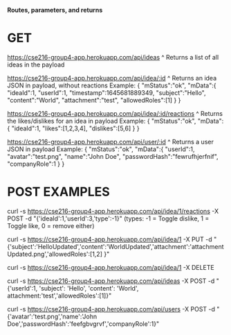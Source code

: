**Routes, parameters, and returns**
# GET
https://cse216-group4-app.herokuapp.com/api/ideas
^ Returns a list of all ideas in the payload

https://cse216-group4-app.herokuapp.com/api/idea/:id
^ Returns an idea JSON in payload, without reactions
Example:
{
    "mStatus":"ok",
    "mData":{
        "ideaId":1,
        "userId":1,
        "timestamp":1645681889349,
        "subject":"Hello",
        "content":"World",
        "attachment":"test",
        "allowedRoles":[1]
    }
}

https://cse216-group4-app.herokuapp.com/api/idea/:id/reactions
^ Returns the likes/dislikes for an idea in payload
Example:
{
    "mStatus":"ok",
    "mData":{
        "ideaId":1,
        "likes":[1,2,3,4],
        "dislikes":[5,6]
    }
}

https://cse216-group4-app.herokuapp.com/api/user/:id
^ Returns a user JSON in payload
Example:
{
    "mStatus":"ok",
    "mData":{
        "userId":1,
        "avatar":"test.png",
        "name":"John Doe",
        "passwordHash":"fewrufhjerfnif",
        "companyRole":1
    }
}

# POST EXAMPLES
curl -s https://cse216-group4-app.herokuapp.com/api/idea/1/reactions -X POST -d "{'ideaId':1,'userId':3,'type':-1}" (types: -1 = Toggle dislike, 1 = Toggle like, 0 = remove either)

curl -s https://cse216-group4-app.herokuapp.com/api/idea/1 -X PUT -d "{'subject':'HelloUpdated','content':'WorldUpdated','attachment':'attachmentUpdated.png','allowedRoles':[1,2] }"

curl -s https://cse216-group4-app.herokuapp.com/api/idea/1 -X DELETE

curl -s https://cse216-group4-app.herokuapp.com/api/ideas -X POST -d "{'userId':1, 'subject': 'Hello', 'content': 'World', attachment:'test','allowedRoles':[1]}"

curl -s https://cse216-group4-app.herokuapp.com/api/users -X POST -d "{'avatar':'test.png','name':'John Doe','passwordHash':'feefgbvgrvf','companyRole':1}"

